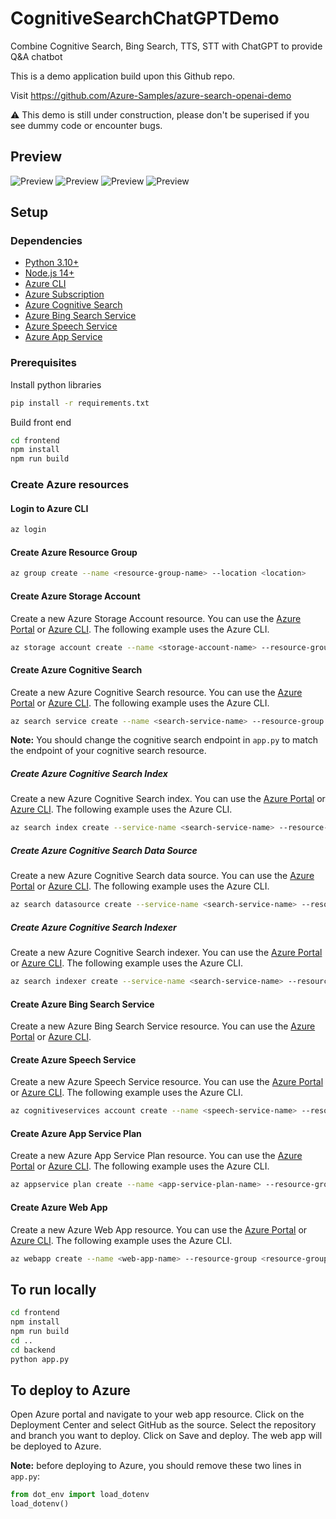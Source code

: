 # CognitiveSearchChatGPTDemo
Combine Cognitive Search, Bing Search, TTS, STT with ChatGPT to provide Q&amp;A chatbot

This is a demo application build upon this Github repo.

Visit https://github.com/Azure-Samples/azure-search-openai-demo

:warning:
This demo is still under construction, please don't be superised if you see dummy code or encounter bugs.

## Preview
![Preview](/docs/images/Picture1.png)
![Preview](/docs/images/display_image1.png)
![Preview](/docs/images/Slide3.JPG)
![Preview](/docs/images/Slide4.JPG)

## Setup

### Dependencies
- [Python 3.10+](https://www.python.org/downloads/)
- [Node.js 14+](https://nodejs.org/en/download/)
- [Azure CLI](https://docs.microsoft.com/en-us/cli/azure/install-azure-cli?view=azure-cli-latest)
- [Azure Subscription](https://azure.microsoft.com/en-us/free/)
- [Azure Cognitive Search](https://docs.microsoft.com/en-us/azure/search/search-create-service-portal)
- [Azure Bing Search Service](https://docs.microsoft.com/en-us/azure/cognitive-services/bing-web-search/quickstarts/python)
- [Azure Speech Service](https://docs.microsoft.com/en-us/azure/cognitive-services/speech-service/quickstarts/text-to-speech/quickstart-python)
- [Azure App Service](https://docs.microsoft.com/en-us/azure/app-service/quickstart-python?tabs=bash&pivots=python-framework-flask)

### Prerequisites
Install python libraries
```bash
pip install -r requirements.txt
``` 
Build front end
```bash
cd frontend
npm install
npm run build
```

### Create Azure resources

#### Login to Azure CLI
```bash
az login
```
#### Create Azure Resource Group
```bash
az group create --name <resource-group-name> --location <location>
```

#### Create Azure Storage Account
Create a new Azure Storage Account resource.  You can use the [Azure Portal](https://portal.azure.com) or [Azure CLI](https://docs.microsoft.com/en-us/cli/azure/?view=azure-cli-latest). The following example uses the Azure CLI.

```bash
az storage account create --name <storage-account-name> --resource-group <resource-group-name> --sku <sku> --location <location>
```

#### Create Azure Cognitive Search
Create a new Azure Cognitive Search resource.  You can use the [Azure Portal](https://portal.azure.com) or [Azure CLI](https://docs.microsoft.com/en-us/cli/azure/?view=azure-cli-latest).  The following example uses the Azure CLI.

```bash
az search service create --name <search-service-name> --resource-group <resource-group-name> --sku <sku> --location <location>
```
**Note:** You should change the cognitive search endpoint in `app.py` to match the endpoint of your cognitive search resource.

##### Create Azure Cognitive Search Index
Create a new Azure Cognitive Search index.  You can use the [Azure Portal](https://portal.azure.com) or [Azure CLI](https://docs.microsoft.com/en-us/cli/azure/?view=azure-cli-latest).  The following example uses the Azure CLI.

```bash
az search index create --service-name <search-service-name> --resource-group <resource-group-name> --name <index-name> --fields <fields>
```
##### Create Azure Cognitive Search Data Source
Create a new Azure Cognitive Search data source.  You can use the [Azure Portal](https://portal.azure.com) or [Azure CLI](https://docs.microsoft.com/en-us/cli/azure/?view=azure-cli-latest).  The following example uses the Azure CLI.

```bash
az search datasource create --service-name <search-service-name> --resource-group <resource-group-name> --name <data-source-name> --type <data-source-type> --credentials <credentials> --container <container> --data-change-impact <data-change-impact> --data-deletion-impact <data-deletion-impact> --description <description> --data-format <data-format> --eTag <eTag> --name <name> --query <query> --schedule <schedule> --type <type>
```

##### Create Azure Cognitive Search Indexer
Create a new Azure Cognitive Search indexer.  You can use the [Azure Portal](https://portal.azure.com) or [Azure CLI](https://docs.microsoft.com/en-us/cli/azure/?view=azure-cli-latest).  The following example uses the Azure CLI.

```bash
az search indexer create --service-name <search-service-name> --resource-group <resource-group-name> --name <indexer-name> --data-source-name <data-source-name> --target-index-name <index-name> --skillset-name <skillset-name>
```


#### Create Azure Bing Search Service
Create a new Azure Bing Search Service resource.  You can use the [Azure Portal](https://portal.azure.com) or [Azure CLI](https://docs.microsoft.com/en-us/cli/azure/?view=azure-cli-latest).  

#### Create Azure Speech Service
Create a new Azure Speech Service resource.  You can use the [Azure Portal](https://portal.azure.com) or [Azure CLI](https://docs.microsoft.com/en-us/cli/azure/?view=azure-cli-latest). The following example uses the Azure CLI.

```bash
az cognitiveservices account create --name <speech-service-name> --resource-group <resource-group-name> --kind <kind> --sku <sku> --location <location>
```

#### Create Azure App Service Plan
Create a new Azure App Service Plan resource.  You can use the [Azure Portal](https://portal.azure.com) or [Azure CLI](https://docs.microsoft.com/en-us/cli/azure/?view=azure-cli-latest). The following example uses the Azure CLI.

```bash
az appservice plan create --name <app-service-plan-name> --resource-group <resource-group-name> --sku <sku> --location <location>
```

#### Create Azure Web App
Create a new Azure Web App resource.  You can use the [Azure Portal](https://portal.azure.com) or [Azure CLI](https://docs.microsoft.com/en-us/cli/azure/?view=azure-cli-latest). The following example uses the Azure CLI.

```bash
az webapp create --name <web-app-name> --resource-group <resource-group-name> --plan <app-service-plan-name>
```

## To run locally
```bash
cd frontend
npm install
npm run build
cd ..
cd backend
python app.py
```

## To deploy to Azure
Open Azure portal and navigate to your web app resource.  Click on the Deployment Center and select GitHub as the source.  Select the repository and branch you want to deploy.  Click on Save and deploy.  The web app will be deployed to Azure.

**Note:** before deploying to Azure, you should remove these two lines in `app.py`:
```python
from dot_env import load_dotenv
load_dotenv()
```



